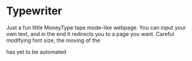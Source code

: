 # Typewriter
Just a fun little MoneyType tape mode-like webpage.
You can input your own text, and in the end it redirects you to a page you want.
Careful modifying font size, the moving of the <p> has yet to be automated

